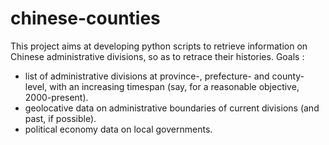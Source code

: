 # chinese-counties

This project aims at developing python scripts to retrieve information on Chinese administrative divisions, so as to retrace their histories.
Goals :
- list of administrative divisions at province-, prefecture- and county-level, with an increasing timespan (say, for a reasonable objective, 2000-present).
- geolocative data on administrative boundaries of current divisions (and past, if possible).
- political economy data on local governments.
